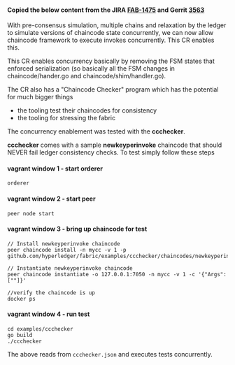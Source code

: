 #### Copied the below content from the JIRA [FAB-1475](https://jira.hyperledger.org/browse/FAB-1475) and Gerrit [3563](https://gerrit.hyperledger.org/r/#/c/3563/)

 With pre-consensus simulation, multiple chains and relaxation by the ledger
    to simulate versions of chaincode state concurrently, we can now allow
    chaincode framework to execute invokes concurrently. This CR enables this.
    
This CR enables concurrency basically by removing the FSM states that
    enforced serialization (so basically all the FSM changes in chaincode/hander.go
    and chaincode/shim/handler.go).
    
The CR also has a "Chaincode Checker" program which has the potential for
    much bigger things
    
* the tooling test their chaincodes for consistency
* the tooling for stressing the fabric
    
The concurrency enablement was tested with the **ccchecker**.
    
**ccchecker** comes with a sample **newkeyperinvoke** chaincode that should
    NEVER fail ledger consistency checks. To test simply follow these steps


#### vagrant window 1 - start orderer

	orderer

#### vagrant window 2 - start peer

	peer node start


#### vagrant window 3 - bring up chaincode for test

	// Install newkeyperinvoke chaincode
	peer chaincode install -n mycc -v 1 -p github.com/hyperledger/fabric/examples/ccchecker/chaincodes/newkeyperinvoke 

	// Instantiate newkeyperinvoke chaincode
	peer chaincode instantiate -o 127.0.0.1:7050 -n mycc -v 1 -c '{"Args":[""]}'
        
	//verify the chaincode is up
	docker ps
	

#### vagrant window 4 - run test

	cd examples/ccchecker
	go build
	./ccchecker
	
The above reads from `ccchecker.json` and executes tests concurrently.
